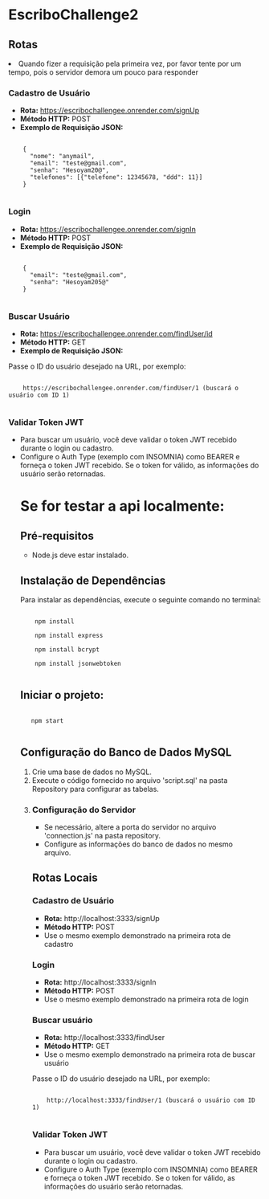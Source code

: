 
 
<body>

  <h1>EscriboChallenge2</h1>
  
  <h2>Rotas</h2>

  <li>Quando fizer a requisição pela primeira vez, por favor tente por um tempo, pois o servidor demora um pouco para responder</li>
  
  <h3>Cadastro de Usuário</h3>
  <ul>
    <li><strong>Rota:</strong> <a href="https://escribochallengee.onrender.com/signUp">https://escribochallengee.onrender.com/signUp</a></li>
    <li><strong>Método HTTP:</strong> POST</li>
    <li><strong>Exemplo de Requisição JSON:</strong></li>
  </ul>
  <code>
    {
      "nome": "anymail",
      "email": "teste@gmail.com",
      "senha": "Hesoyam20@",
      "telefones": [{"telefone": 12345678, "ddd": 11}]
    }
  </code>
  <h3>Login</h3>
  <ul>
    <li><strong>Rota:</strong> <a href="https://escribochallengee.onrender.com/signIn">https://escribochallengee.onrender.com/signIn</a></li>
    <li><strong>Método HTTP:</strong> POST</li>
    <li><strong>Exemplo de Requisição JSON:</strong></li>
  </ul>
  <code>
    {
      "email": "teste@gmail.com",
      "senha": "Hesoyam205@"
    }
  </code>
  <h3>Buscar Usuário</h3>
  <ul>
    <li><strong>Rota:</strong> <a href="https://escribochallengee.onrender.com/findUser/id">https://escribochallengee.onrender.com/findUser/id</a></li>
    <li><strong>Método HTTP:</strong> GET</li>
    <li><strong>Exemplo de Requisição JSON:</strong></li>
  </ul>
  <p>Passe o ID do usuário desejado na URL, por exemplo:</p>
  <code>
    https://escribochallengee.onrender.com/findUser/1 (buscará o usuário com ID 1)
  </code>
  <h3>Validar Token JWT</h3>
  <ul>
    <li>Para buscar um usuário, você deve validar o token JWT recebido durante o login ou cadastro.</li>
    <li>Configure o Auth Type (exemplo com INSOMNIA) como BEARER e forneça o token JWT recebido. Se o token for válido, as informações do usuário serão retornadas.</li>
 <h1> Se for testar a api localmente:</h1>   
<h2>Pré-requisitos</h2>
  <ul>
    <li>Node.js deve estar instalado.</li>
  </ul>
  <h2>Instalação de Dependências</h2>
  <p>Para instalar as dependências, execute o seguinte comando no terminal:</p>
  <code>
    npm install<br>
    npm install express<br>
    npm install bcrypt<br>
    npm install jsonwebtoken
  </code>
  <h2>Iniciar o projeto:</h2>
  <code>
   npm start
  </code>
  <h2>Configuração do Banco de Dados MySQL</h2>
  <ol>
    <li>Crie uma base de dados no MySQL.</li>
    <li>Execute o código fornecido no arquivo 'script.sql' na pasta Repository para configurar as tabelas.</li>
    <li>
      <h3>Configuração do Servidor</h3>
      <ul>
        <li>Se necessário, altere a porta do servidor no arquivo 'connection.js' na pasta repository.</li>
        <li>Configure as informações do banco de dados no mesmo arquivo.</li>
      </ul>
    </li>
    <h2> Rotas Locais</h2>
     <h3>Cadastro de Usuário</h3>
  <ul>
    <li><strong>Rota:</strong> <a http://localhost:3333/signUp">http://localhost:3333/signUp</a></li>
    <li><strong>Método HTTP:</strong> POST</li>
    <li>Use o mesmo exemplo demonstrado na primeira rota de cadastro</li>
  </ul>
    <h3>Login</h3>
  <ul>
    <li><strong>Rota:</strong> <a http://localhost:3333/signIn">http://localhost:3333/signIn</a></li>
    <li><strong>Método HTTP:</strong> POST</li>
    <li>Use o mesmo exemplo demonstrado na primeira rota de login</li>
  </ul>
    <h3>Buscar usuário</h3>
  <ul>
    <li><strong>Rota:</strong> <a http://localhost:3333/findUser">http://localhost:3333/findUser</a></li>
    <li><strong>Método HTTP:</strong> GET</li>
    <li>Use o mesmo exemplo demonstrado na primeira rota de buscar usuário</li>
  </ul>
   <p>Passe o ID do usuário desejado na URL, por exemplo:</p>
  <code>
    http://localhost:3333/findUser/1 (buscará o usuário com ID 1)
  </code>
  <h3>Validar Token JWT</h3>
  <ul>
    <li>Para buscar um usuário, você deve validar o token JWT recebido durante o login ou cadastro.</li>
    <li>Configure o Auth Type (exemplo com INSOMNIA) como BEARER e forneça o token JWT recebido. Se o token for válido, as informações do usuário serão retornadas.</li>
  </ol>
    
